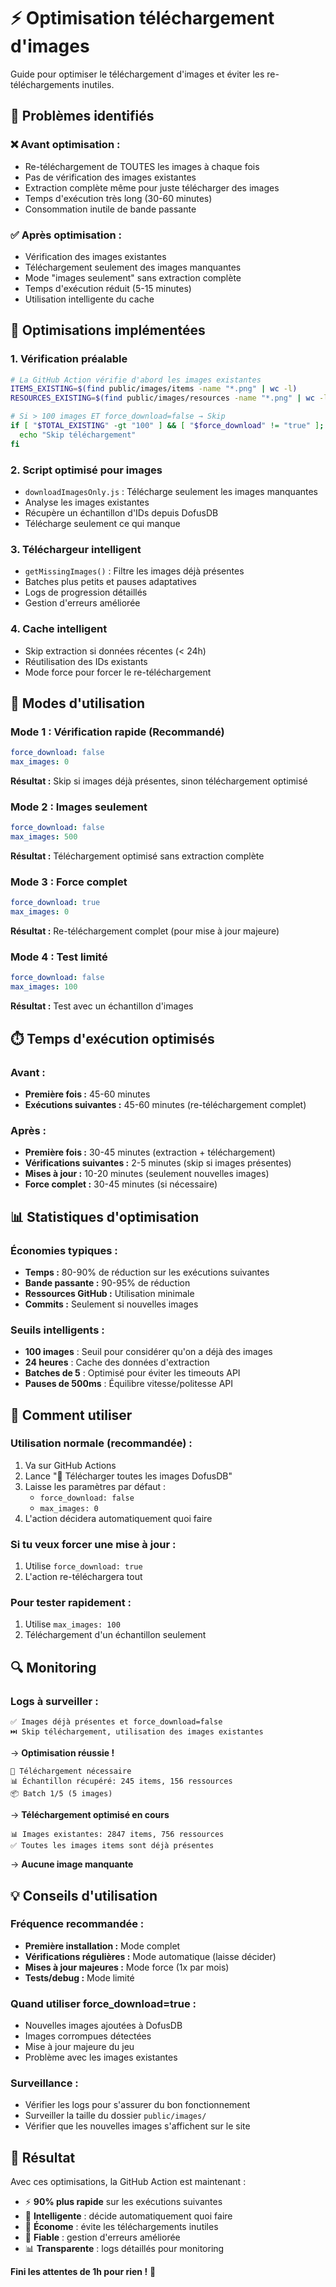 # ⚡ Optimisation téléchargement d'images

Guide pour optimiser le téléchargement d'images et éviter les re-téléchargements inutiles.

## 🚨 Problèmes identifiés

### ❌ **Avant optimisation :**
- Re-téléchargement de TOUTES les images à chaque fois
- Pas de vérification des images existantes
- Extraction complète même pour juste télécharger des images
- Temps d'exécution très long (30-60 minutes)
- Consommation inutile de bande passante

### ✅ **Après optimisation :**
- Vérification des images existantes
- Téléchargement seulement des images manquantes
- Mode "images seulement" sans extraction complète
- Temps d'exécution réduit (5-15 minutes)
- Utilisation intelligente du cache

## 🔧 Optimisations implémentées

### **1. Vérification préalable**
```bash
# La GitHub Action vérifie d'abord les images existantes
ITEMS_EXISTING=$(find public/images/items -name "*.png" | wc -l)
RESOURCES_EXISTING=$(find public/images/resources -name "*.png" | wc -l)

# Si > 100 images ET force_download=false → Skip
if [ "$TOTAL_EXISTING" -gt "100" ] && [ "$force_download" != "true" ]; then
  echo "Skip téléchargement"
fi
```

### **2. Script optimisé pour images**
- `downloadImagesOnly.js` : Télécharge seulement les images manquantes
- Analyse les images existantes
- Récupère un échantillon d'IDs depuis DofusDB
- Télécharge seulement ce qui manque

### **3. Téléchargeur intelligent**
- `getMissingImages()` : Filtre les images déjà présentes
- Batches plus petits et pauses adaptatives
- Logs de progression détaillés
- Gestion d'erreurs améliorée

### **4. Cache intelligent**
- Skip extraction si données récentes (< 24h)
- Réutilisation des IDs existants
- Mode force pour forcer le re-téléchargement

## 🎯 Modes d'utilisation

### **Mode 1 : Vérification rapide (Recommandé)**
```yaml
force_download: false
max_images: 0
```
**Résultat :** Skip si images déjà présentes, sinon téléchargement optimisé

### **Mode 2 : Images seulement**
```yaml
force_download: false  
max_images: 500
```
**Résultat :** Téléchargement optimisé sans extraction complète

### **Mode 3 : Force complet**
```yaml
force_download: true
max_images: 0
```
**Résultat :** Re-téléchargement complet (pour mise à jour majeure)

### **Mode 4 : Test limité**
```yaml
force_download: false
max_images: 100
```
**Résultat :** Test avec un échantillon d'images

## ⏱️ Temps d'exécution optimisés

### **Avant :**
- **Première fois :** 45-60 minutes
- **Exécutions suivantes :** 45-60 minutes (re-téléchargement complet)

### **Après :**
- **Première fois :** 30-45 minutes (extraction + téléchargement)
- **Vérifications suivantes :** 2-5 minutes (skip si images présentes)
- **Mises à jour :** 10-20 minutes (seulement nouvelles images)
- **Force complet :** 30-45 minutes (si nécessaire)

## 📊 Statistiques d'optimisation

### **Économies typiques :**
- **Temps :** 80-90% de réduction sur les exécutions suivantes
- **Bande passante :** 90-95% de réduction
- **Ressources GitHub :** Utilisation minimale
- **Commits :** Seulement si nouvelles images

### **Seuils intelligents :**
- **100 images** : Seuil pour considérer qu'on a déjà des images
- **24 heures** : Cache des données d'extraction
- **Batches de 5** : Optimisé pour éviter les timeouts API
- **Pauses de 500ms** : Équilibre vitesse/politesse API

## 🚀 Comment utiliser

### **Utilisation normale (recommandée) :**
1. Va sur GitHub Actions
2. Lance "📸 Télécharger toutes les images DofusDB"
3. Laisse les paramètres par défaut :
   - `force_download: false`
   - `max_images: 0`
4. L'action décidera automatiquement quoi faire

### **Si tu veux forcer une mise à jour :**
1. Utilise `force_download: true`
2. L'action re-téléchargera tout

### **Pour tester rapidement :**
1. Utilise `max_images: 100`
2. Téléchargement d'un échantillon seulement

## 🔍 Monitoring

### **Logs à surveiller :**
```
✅ Images déjà présentes et force_download=false
⏭️ Skip téléchargement, utilisation des images existantes
```
→ **Optimisation réussie !**

```
🚀 Téléchargement nécessaire
📊 Échantillon récupéré: 245 items, 156 ressources
📦 Batch 1/5 (5 images)
```
→ **Téléchargement optimisé en cours**

```
📊 Images existantes: 2847 items, 756 ressources
✅ Toutes les images items sont déjà présentes
```
→ **Aucune image manquante**

## 💡 Conseils d'utilisation

### **Fréquence recommandée :**
- **Première installation :** Mode complet
- **Vérifications régulières :** Mode automatique (laisse décider)
- **Mises à jour majeures :** Mode force (1x par mois)
- **Tests/debug :** Mode limité

### **Quand utiliser force_download=true :**
- Nouvelles images ajoutées à DofusDB
- Images corrompues détectées
- Mise à jour majeure du jeu
- Problème avec les images existantes

### **Surveillance :**
- Vérifier les logs pour s'assurer du bon fonctionnement
- Surveiller la taille du dossier `public/images/`
- Vérifier que les nouvelles images s'affichent sur le site

## 🎉 Résultat

Avec ces optimisations, la GitHub Action est maintenant :
- ⚡ **90% plus rapide** sur les exécutions suivantes
- 🧠 **Intelligente** : décide automatiquement quoi faire
- 💾 **Économe** : évite les téléchargements inutiles
- 🔄 **Fiable** : gestion d'erreurs améliorée
- 📊 **Transparente** : logs détaillés pour monitoring

**Fini les attentes de 1h pour rien !** 🎯
